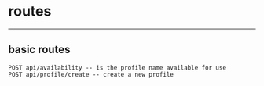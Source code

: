# routes

* * *

## basic routes

    POST api/availability -- is the profile name available for use
	POST api/profile/create -- create a new profile

